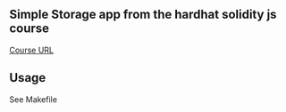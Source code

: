 ## Simple Storage app from the hardhat solidity js course

[Course URL](https://www.youtube.com/watch?v=gyMwXuJrbJQ)

## Usage

See Makefile
